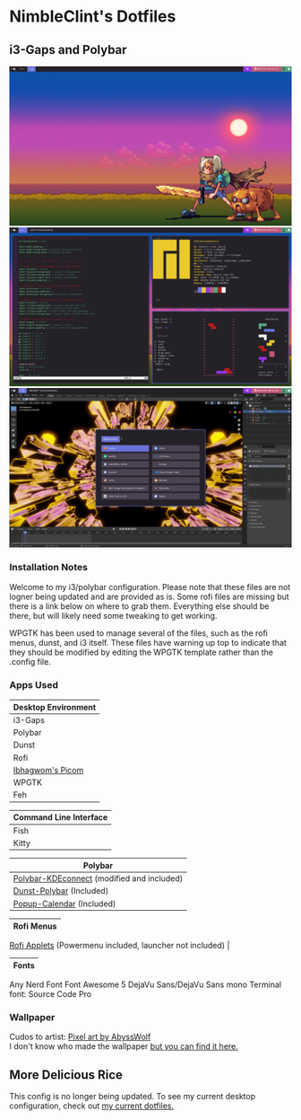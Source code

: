 # NimbleClint's Dotfiles
## i3-Gaps and Polybar
![NimbleClint's i3 Desktop](screenshots/adventureTime_i3Polybar_desktop.png)
![NimbleClint's i3 Terminals](screenshots/adventureTime_i3Polybar_terminals.png)
![NimbleClint's i3 Menus](screenshots/adventureTime_i3Polybar_blender.png)


### Installation Notes
Welcome to my i3/polybar configuration. Please note that these files are not logner being updated and are provided as is. Some rofi files are missing but there is a link below on where to grab them. Everything else should be there, but will likely need some tweaking to get working.

WPGTK has been used to manage several of the files, such as the rofi menus, dunst, and i3 itself. These files have warning up top to indicate that they should be modified by editing the WPGTK template rather than the .config file.


### Apps Used
Desktop Environment |
---- |
i3-Gaps |
Polybar |
Dunst |
Rofi |
[Ibhagwom's Picom](https://github.com/ibhagwan/picom) |
WPGTK |
Feh |

Command Line Interface |
---- |
Fish |
Kitty |

Polybar |
---- |
[Polybar-KDEconnect](https://github.com/haideralipunjabi/polybar-kdeconnect) (modified and included) |
[Dunst-Polybar](https://github.com/JeanEdouardKevin/dunst-polybar) (Included) |
[Popup-Calendar](https://github.com/polybar/polybar-scripts/tree/master/polybar-scripts/popup-calendar) (Included) |

Rofi Menus |
---- |
[Rofi Applets](https://github.com/adi1090x/rofi)
(Powermenu included, launcher not included) |

Fonts |
---- |
Any Nerd Font
Font Awesome 5
DejaVu Sans/DejaVu Sans mono
Terminal font: Source Code Pro


### Wallpaper
Cudos to artist: [Pixel art by AbyssWolf](https://www.deviantart.com/abysswolf/art/Finn-and-Jake-382050723)  
I don't know who made the wallpaper [but you can find it here.](https://cdn.wallpapersafari.com/88/29/AJvlRT.jpg)

## More Delicious Rice
This config is no longer being updated. To see my current desktop configuration, check out [my current dotfiles.](https://github.com/NimbleClint/dotfiles)
